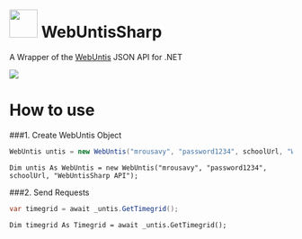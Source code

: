 # <img src="https://raw.githubusercontent.com/mrousavy/WebUntisSharp/master/Images/Logo.png" width="50"> WebUntisSharp
A Wrapper of the [WebUntis](http://www.untis.at/Downloads/int/Manuals/de/WebUntis.pdf) JSON API for .NET

<img src="http://sankt-ansgar-schule.de/wp-content/uploads/2016/08/WebUntis.png">

# How to use

###1. Create WebUntis Object
```C#
WebUntis untis = new WebUntis("mrousavy", "password1234", schoolUrl, "WebUntisSharp API");
```

```VB
Dim untis As WebUntis = new WebUntis("mrousavy", "password1234", schoolUrl, "WebUntisSharp API");
```

###2. Send Requests
```C#
var timegrid = await _untis.GetTimegrid();
```

```VB
Dim timegrid As Timegrid = await _untis.GetTimegrid();
```
